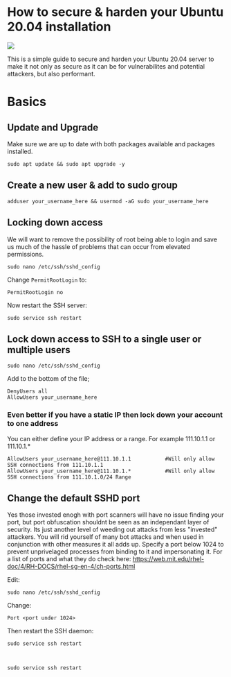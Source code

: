 <link rel="stylesheet" href="/path/to/styles/default.css">
<script src="/path/to/highlight.min.js"></script>
<script>hljs.initHighlightingOnLoad();</script>


#  How to secure & harden your Ubuntu 20.04 installation
![](https://img.shields.io/badge/Linux-Ubuntu-informational?style=flat&logo=<LOGO_NAME>&logoColor=white&color=2bbc8a)

This is a simple guide to secure and harden your Ubuntu 20.04 server to make it not only as secure as it can be for vulnerabilites and potential attackers, but also performant.

#   Basics

## Update and Upgrade

Make sure we are up to date with both packages available and packages installed.

    sudo apt update && sudo apt upgrade -y

##  Create a new user & add to sudo group

    adduser your_username_here && usermod -aG sudo your_username_here
    

##  Locking down access

We will want to remove the possibility of root being able to login and save us much of the hassle of problems that can occur from elevated permissions.

    sudo nano /etc/ssh/sshd_config

Change <code>PermitRootLogin</code> to:

    PermitRootLogin no

Now restart the SSH server:

    sudo service ssh restart

##  Lock down access to SSH to a single user or multiple users

    sudo nano /etc/ssh/sshd_config

Add to the bottom of the file;

    DenyUsers all
    AllowUsers your_username_here

### Even better if you have a static IP then lock down your account to one address

You can either define your IP address or a range. For example 111.10.1.1 or 111.10.1.*

    AllowUsers your_username_here@111.10.1.1           #Will only allow SSH connections from 111.10.1.1
    AllowUsers your_username_here@111.10.1.*           #Will only allow SSH connections from 111.10.1.0/24 Range

## Change the default SSHD port

Yes those invested enogh with port scanners will have no issue finding your port, but port obfuscation shouldnt be seen as an independant layer of security. Its just another level of weeding out attacks from less "invested" attackers. You will rid yourself of many bot attacks and when used in conjunction with other measures it all adds up. Specify a  port below 1024 to prevent unprivelaged processes from binding to it and impersonating it. For a list of ports and what they do check here: 
https://web.mit.edu/rhel-doc/4/RH-DOCS/rhel-sg-en-4/ch-ports.html

Edit:

    sudo nano /etc/ssh/sshd_config

Change:

    Port <port under 1024>

Then restart the SSH daemon:

    sudo service ssh restart

<pre><code class="bash">

sudo service ssh restart

</code></pre>
